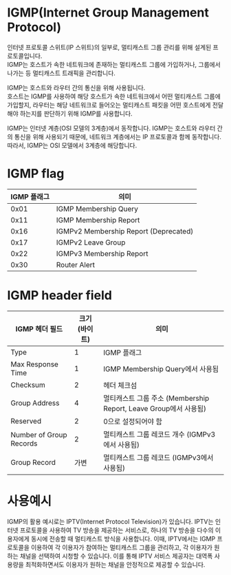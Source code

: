 # IGMP(Internet Group Management Protocol)

인터넷 프로토콜 스위트(IP 스위트)의 일부로, 멀티캐스트 그룹 관리를 위해 설계된 프로토콜입니다.  
IGMP는 호스트가 속한 네트워크에 존재하는 멀티캐스트 그룹에 가입하거나, 그룹에서 나가는 등 멀티캐스트 트래픽을 관리합니다.

IGMP는 호스트와 라우터 간의 통신을 위해 사용됩니다.  
호스트는 IGMP를 사용하여 해당 호스트가 속한 네트워크에서 어떤 멀티캐스트 그룹에 가입할지, 라우터는 해당 네트워크로 들어오는 멀티캐스트 패킷을 어떤 호스트에게 전달해야 하는지를 판단하기 위해 IGMP를 사용합니다.

IGMP는 인터넷 계층(OSI 모델의 3계층)에서 동작합니다. IGMP는 호스트와 라우터 간의 통신을 위해 사용되기 때문에, 네트워크 계층에서는 IP 프로토콜과 함께 동작합니다.  
따라서, IGMP는 OSI 모델에서 3계층에 해당합니다.

# IGMP flag

| IGMP 플래그 | 의미                                  |
|-------------|---------------------------------------|
| 0x01        | IGMP Membership Query                 |
| 0x11        | IGMP Membership Report                |
| 0x16        | IGMPv2 Membership Report (Deprecated) |
| 0x17        | IGMPv2 Leave Group                    |
| 0x22        | IGMPv3 Membership Report              |
| 0x30        | Router Alert                          |

# IGMP header field

| IGMP 헤더 필드          | 크기 (바이트) | 의미                                                             |
|-------------------------|---------------|------------------------------------------------------------------|
| Type                    | 1             | IGMP 플래그                                                      |
| Max Response Time       | 1             | IGMP Membership Query에서 사용됨                                 |
| Checksum                | 2             | 헤더 체크섬                                                      |
| Group Address           | 4             | 멀티캐스트 그룹 주소 (Membership Report, Leave Group에서 사용됨) |
| Reserved                | 2             | 0으로 설정되어야 함                                              |
| Number of Group Records | 2             | 멀티캐스트 그룹 레코드 개수 (IGMPv3에서 사용됨)                  |
| Group Record            | 가변          | 멀티캐스트 그룹 레코드 (IGMPv3에서 사용됨)                       |

# 사용예시
IGMP의 활용 예시로는 IPTV(Internet Protocol Television)가 있습니다. IPTV는 인터넷 프로토콜을 사용하여 TV 방송을 제공하는 서비스로, 하나의 TV 방송을 다수의 이용자에게 동시에 전송할 때 멀티캐스트 방식을 사용합니다. 이때, IPTV에서는 IGMP 프로토콜을 이용하여 각 이용자가 참여하는 멀티캐스트 그룹을 관리하고, 각 이용자가 원하는 채널을 선택하여 시청할 수 있습니다. 이를 통해 IPTV 서비스 제공자는 대역폭 사용량을 최적화하면서도 이용자가 원하는 채널을 안정적으로 제공할 수 있습니다.
